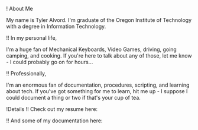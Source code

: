 
<!---
tyler-alvord/tyler-alvord is a ✨ special ✨ repository because its `README.md` (this file) appears on your GitHub profile.
You can click the Preview link to take a look at your changes.
--->
! About Me

My name is Tyler Alvord. I'm graduate of the Oregon Institute of Technology with a degree in Information Technology. 

!! In my personal life,

I'm a huge fan of Mechanical Keyboards, Video Games, driving, going camping, and cooking. If you're here to talk about any of those, let me know - I could probably go on for hours...

!! Professionally,

I'm an enormous fan of documentation, procedures, scripting, and learning about tech. If you've got something for me to learn, hit me up - I suppose I could document a thing or two if that's your cup of tea. 



!Details
!! Check out my resume here:

!! And some of my documentation here:


